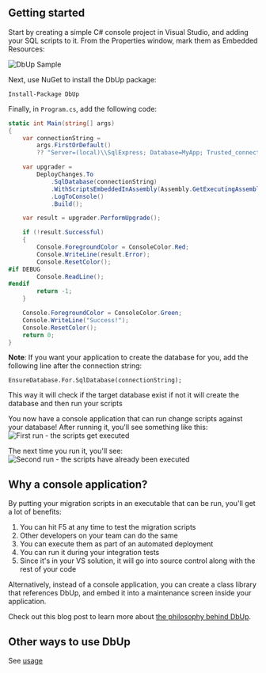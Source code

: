 ## Getting started
Start by creating a simple C# console project in Visual Studio, and adding your SQL scripts to it. From the Properties window, mark them as Embedded Resources:

![DbUp Sample](./images/add-scripts.png)

Next, use NuGet to install the DbUp package:

```
Install-Package DbUp
```

Finally, in `Program.cs`, add the following code:

``` csharp
static int Main(string[] args)
{
    var connectionString =
        args.FirstOrDefault()
        ?? "Server=(local)\\SqlExpress; Database=MyApp; Trusted_connection=true";

    var upgrader =
        DeployChanges.To
            .SqlDatabase(connectionString)
            .WithScriptsEmbeddedInAssembly(Assembly.GetExecutingAssembly())
            .LogToConsole()
            .Build();

    var result = upgrader.PerformUpgrade();

    if (!result.Successful)
    {
        Console.ForegroundColor = ConsoleColor.Red;
        Console.WriteLine(result.Error);
        Console.ResetColor();
#if DEBUG
        Console.ReadLine();
#endif                
        return -1;
    }

    Console.ForegroundColor = ConsoleColor.Green;
    Console.WriteLine("Success!");
    Console.ResetColor();
    return 0;
}
```
**Note**: If you want your application to create the database for you, add the following line after the connection string:

```
EnsureDatabase.For.SqlDatabase(connectionString);
```

This way it will check if the target database exist if not it will create the database and then run your scripts  


You now have a console application that can run change scripts against your database! After running it, you'll see something like this:
![First run - the scripts get executed](./images/first-run.png)

The next time you run it, you'll see:
![Second run - the scripts have already been executed](./images/second-run.png)

## Why a console application?
By putting your migration scripts in an executable that can be run, you'll get a lot of benefits:

1.  You can hit F5 at any time to test the migration scripts
2.  Other developers on your team can do the same
3.  You can execute them as part of an automated deployment
4.  You can run it during your integration tests
5.  Since it's in your VS solution, it will go into source control along with the rest of your code

Alternatively, instead of a console application, you can create a class library that references DbUp, and embed it into a maintenance screen inside your application.

Check out this blog post to learn more about [the philosophy behind DbUp](./philosophy-behind-dbup.md).

## Other ways to use DbUp
See [usage](./usage.md)
